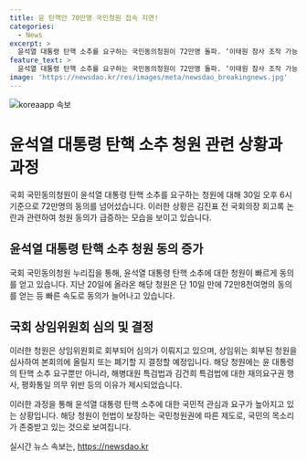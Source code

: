 ```yaml
---
title: 윤 탄핵안 70만명 국민청원 접속 지연!
categories:
  - News
excerpt: >
  윤석열 대통령 탄핵 소추를 요구하는 국민동의청원이 72만명 돌파. ‘이태원 참사 조작 가능성’ 관련 논란으로 동의 급증. 30일 오후 6시 기준 동의 72만8천명. 청원은 평화통일 의무 위반과 윤 대통령의 국정기조 전환 의지 부재 등을 이유로 들었다. 청원은 27일 ‘김진표 전 국회의장 회고록’ 논란으로 지속적인 동의 증가. 법사위는 청원을 심사 후 본회의 부의 여부 결정 예정.
feature_text: >
  윤석열 대통령 탄핵 소추를 요구하는 국민동의청원이 72만명 돌파. ‘이태원 참사 조작 가능성’ 관련 논란으로 동의 급증. 30일 오후 6시 기준 동의 72만8천명. 청원은 평화통일 의무 위반과 윤 대통령의 국정기조 전환 의지 부재 등을 이유로 들었다. 청원은 27일 ‘김진표 전 국회의장 회고록’ 논란으로 지속적인 동의 증가. 법사위는 청원을 심사 후 본회의 부의 여부 결정 예정.
image: 'https://newsdao.kr/res/images/meta/newsdao_breakingnews.jpg'
---
```


<p><img src="https://newsdao.kr/res/images/meta/newsdao_breakingnews.jpg" alt="koreaapp 속보" /></p>

<h1>윤석열 대통령 탄핵 소추 청원 관련 상황과 과정</h1>

<p>국회 국민동의청원이 윤석열 대통령 탄핵 소추를 요구하는 청원에 대해 30일 오후 6시 기준으로 72만명의 동의를 넘어섰습니다. 이러한 상황은 김진표 전 국회의장 회고록 논란과 관련하여 청원 동의가 급증하는 모습을 보이고 있습니다.</p>

<h2>윤석열 대통령 탄핵 소추 청원 동의 증가</h2>

<p>국회 국민동의청원 누리집을 통해, 윤석열 대통령 탄핵 소추에 대한 청원이 빠르게 동의를 얻고 있습니다. 지난 20일에 올라온 해당 청원은 단 10일 만에 72만8천여명의 동의를 얻는 등 빠른 속도로 동의가 늘어나고 있습니다.</p>

<h2>국회 상임위원회 심의 및 결정</h2>

<p>이러한 청원은 상임위원회로 회부되어 심의가 이뤄지고 있으며, 상임위는 회부된 청원을 심사하여 본회의에 올릴지 또는 폐기할 지 결정할 예정입니다. 해당 청원에는 윤 대통령의 탄핵 소추 요구뿐만 아니라, 해병대원 특검법과 김건희 특검법에 대한 재의요구권 행사, 평화통일 의무 위반 등의 이유가 제시되었습니다.</p>

<p>이러한 과정을 통해 윤석열 대통령 탄핵 소추에 대한 국민적 관심과 요구가 높아지고 있는 상황입니다. 해당 청원이 헌법이 보장하는 국민청원권에 따른 제도로, 국민의 목소리가 존중받고 있는 것으로 보여집니다.</p>

<p data-ke-size="size16"></p>
실시간 뉴스 속보는, <a href="https://newsdao.kr" rel="dofollow">https://newsdao.kr</a>



